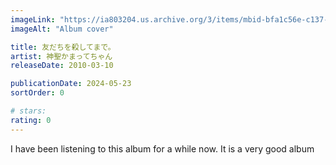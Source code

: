 ```yaml
---
imageLink: "https://ia803204.us.archive.org/3/items/mbid-bfa1c56e-c137-46b8-ad1e-941163e53bf3/mbid-bfa1c56e-c137-46b8-ad1e-941163e53bf3-27492618213_thumb500.jpg"
imageAlt: "Album cover"

title: 友だちを殺してまで。
artist: 神聖かまってちゃん
releaseDate: 2010-03-10

publicationDate: 2024-05-23
sortOrder: 0

# stars:
rating: 0
---
```


I have been listening to this album for a while now. It is a very good album